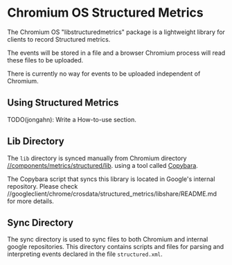 # Chromium OS Structured Metrics

The Chromium OS "libstructuredmetrics" package is a lightweight library for
clients to record Structured metrics.

The events will be stored in a file and a browser Chromium process will read
these files to be uploaded.

There is currently no way for events to be uploaded independent of Chromium.

## Using Structured Metrics

TODO(jongahn): Write a How-to-use section.

## Lib Directory

The `lib` directory is synced manually from Chromium directory
[//components/metrics/structured/lib](https://source.chromium.org/chromium/chromium/src/+/main:components/metrics/structured/lib/).
using a tool called [Copybara](https://github.com/google/copybara).

The Copybara script that syncs this library is located in Google's internal
repository. Please check
//googleclient/chrome/crosdata/structured_metrics/libshare/README.md for more
details.

## Sync Directory

The sync directory is used to sync files to both Chromium and internal google
repositories. This directory contains scripts and files for parsing and
interpreting events declared in the file `structured.xml`.
